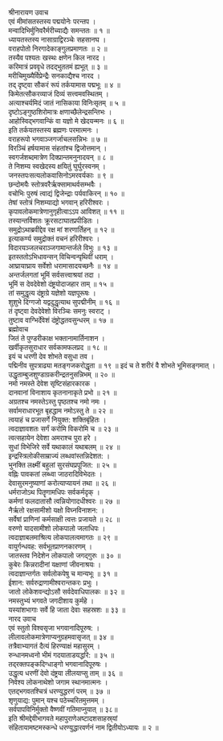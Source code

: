 श्रीनारायण उवाच  
एवं मीमांसतस्तस्य पद्मयोनेः परन्तप ।  
मन्वादिभिर्मुनिवरैर्मरीच्याद्यैः समन्ततः ॥ १ ॥  
ध्यायतस्तस्य नासाग्राद्विरञ्चेः सहसानघ ।  
वराहपोतो निरगादेकाङ्गुलप्रमाणतः ॥ २ ॥  
तस्यैव पश्यतः खस्थः क्षणेन किल नारद ।  
करिमात्रं प्रववृधे तदद्‌भुततमं ह्यभूत् ॥ ३ ॥  
मरीचिमुख्यैर्विप्रेन्द्रैः सनकाद्यैश्च नारद ।  
तद्‌ दृष्ट्वा सौकरं रूपं तर्कयामास पद्मभूः ॥ ४ ॥  
किमेतत्सौकरव्याजं दिव्यं सत्त्वमवस्थितम् ।  
अत्याश्चर्यमिदं जातं नासिकाया विनिःसृतम् ॥ ५ ॥  
दृष्टोऽङ्गुष्ठशिरोमात्रः क्षणाच्छैलेन्द्रसन्तिभः ।  
आहोस्विद्‍भगवान्किं वा यज्ञो मे खेदयन्मनः ॥ ६ ॥  
इति तर्कयतस्तस्य ब्रह्मणः परमात्मनः ।  
वराहरूपो भगवाञ्जगर्जाचलसन्निभः ॥ ७ ॥  
विरञ्चिं हर्षयामास संहतांश्च द्विजोत्तमान् ।  
स्वगर्जशब्दमात्रेण दिक्प्रान्तमनुनादयन् ॥ ८ ॥  
ते निशम्य स्वखेदस्य क्षयितुं घुर्घुरस्वनम् ।  
जनस्तपःसत्यलोकवासिनोऽमरवर्यकाः ॥ ९ ॥  
छन्दोमयैः स्तोत्रवरैर्ऋक्सामाथर्वसम्भवैः ।  
वचोभिः पुरुषं त्वाद्यं द्विजेन्द्राः पर्यवाकिरन् ॥ १० ॥  
तेषां स्तोत्रं निशम्याद्यो भगवान् हरिरीश्वरः ।  
कृपावलोकमात्रेणानुगृहीत्वाऽऽप आविशत् ॥ ११ ॥  
तस्यान्तर्विशतः क्रूरसटाघातप्रपीडितः ।  
समुद्रोऽथाब्रवीद्देव रक्ष मां शरणार्तिहन् ॥ १२ ॥  
इत्याकर्ण्य समुद्रोक्तं वचनं हरिरीश्वरः ।  
विदारयञ्जलचराञ्जगामान्तर्जले विभुः ॥ १३ ॥  
इतस्ततोऽभिधावन्सन् विचिन्वन्पृथिवीं धराम् ।  
आघ्रायाघ्राय सर्वेशो धरामासादयच्छनैः ॥ १४ ॥  
अन्तर्जलगतां भूमिं सर्वसत्त्वाश्रयां तदा ।  
भूमिं स देवदेवेशो दंष्ट्रयोदाजहार ताम् ॥ १५ ॥  
तां समुद्धृत्य दंष्ट्राग्रे यज्ञेशो यज्ञपूरूषः ।  
शुशुभे दिग्गजो यद्वदुद्धृत्याथ सुपद्मीनीम् ॥ १६ ॥  
तं दृष्ट्वा देवदेवेशो विरञ्चिः समनुः स्वराट् ।  
तुष्टाव वाग्भिर्देवेशं दंष्ट्रोद्धतवसुन्धरम् ॥ १७ ॥  
ब्रह्मोवाच  
जितं ते पुण्डरीकाक्ष भक्तानामार्तिनाशन ।  
खर्वीकृतसुराधार सर्वकामफलप्रद ॥ १८ ॥  
इयं च धरणी देव शोभते वसुधा तव ।  
पद्मिनीव सुपत्राढ्या मतङ्गजकरोद्धृता ॥ १९ ॥
इदं च ते शरीरं वै शोभते भूमिसङ्गमात् ।  
उद्धृताम्बुजशुण्डाग्रकरीन्द्रतनुसन्निभम् ॥ २० ॥  
नमो नमस्ते देवेश सृष्टिसंहारकारक ।  
दानवानां विनाशाय कृतनानाकृते प्रभो ॥ २१ ॥  
अग्रतश्च नमस्तेऽस्तु पृष्ठतश्च नमो नमः ।  
सर्वामराधारभूत बृहद्धाम नमोऽस्तु ते ॥ २२ ॥  
त्वयाहं च प्रजासर्गे नियुक्त: शक्तिबृंहितः ।  
त्वदाज्ञावशतः सर्गं करोमि विकरोमि च ॥ २३ ॥  
त्वत्सहायेन देवेशा अमराश्च पुरा हरे ।  
सुधां विभेजिरे सर्वे यथाकालं यथाबलम् ॥ २४ ॥  
इन्द्रस्त्रिलोकीसाम्राज्यं लब्धवांस्तन्निदेशत: ।  
भुनक्ति लक्ष्मीं बहुलां सुरसंघप्रपूजित: ॥ २५ ॥  
वह्निः पावकतां लब्ध्वा जाठरादिविभेदतः ।  
देवासुरमनुष्याणां करोत्याप्यायनं तथा ॥ २६ ॥  
धर्मराजोऽथ पितॄणामधिपः सर्वकर्मदृक् ।  
कर्मणां फलदातासौ त्वन्नियोगादधीश्वरः ॥ २७ ॥  
नैर्ऋतो रक्षसामीशो यक्षो विघ्नविनाशन: ।  
सर्वेषां प्राणिनां कर्मसाक्षी त्वत्तः प्रजायते ॥ २८ ॥  
वरुणो यादसामीशो लोकपालो जलाधिपः ।  
त्वदाज्ञाबलमाश्रित्य लोकपालत्वमागतः ॥ २९ ॥  
वायुर्गन्धवह: सर्वभूतप्राणनकारणम् ।  
जातस्तव निदेशेन लोकपालो जगद्‌गुरुः ॥ ३० ॥  
कुबेरः किन्नरादीनां यक्षाणां जीवनाश्रयः ।  
त्वदाज्ञान्तर्गतः सर्वलोकपेषु च मान्यभूः ॥ ३१ ॥  
ईशान: सर्वरुद्राणामीश्वरान्तकरः प्रभुः ।  
जातो लोकेशवन्द्योऽसौ सर्वदेवाधिपालकः ॥ ३२ ॥  
नमस्तुभ्यं भगवते जगदीशाय कुर्महे ।  
यस्यांशभागाः सर्वे हि जाता देवाः सहस्रशः ॥ ३३ ॥  
नारद उवाच  
एवं स्तुतो विश्वसृजा भगवानादिपूरुष: ।  
लीलावलोकमात्रेणाप्यनुग्रहमवासृजत् ॥ ३४ ॥  
तत्रैवाभ्यागतं दैत्यं हिरण्याक्षं महासुरम् ।  
रुन्धानमध्वनो भीमं गदयाताडयद्धरि: ॥ ३५ ॥  
तद्‌रक्तपङ्कदिग्धाङ्गो भगवानादिपूरुषः ।  
उद्धृत्य धरणीं देवो दंष्ट्रया लीलयाप्सु ताम् ॥ ३६ ॥  
निवेश्य लोकनाथेशो जगाम स्थानमात्मनः ।  
एतद्‌भगवतश्चित्रं धरण्युद्धरणं परम् ॥ ३७ ॥  
शृणुयाद्य: पुमान् यश्च पठेच्चरितमुत्तमम् ।  
सर्वपापविनिर्मुक्तो वैष्णवीं गतिमाप्नुयात् ॥ ३८॥  
इति श्रीमद्देवीभागवते महापुराणेअष्टादशसाहस्र्यां  
संहितायामष्टमस्कन्धे धरण्युद्धारवर्णनं नाम द्वितीयोऽध्यायः ॥ २ ॥
